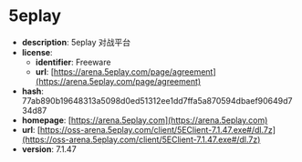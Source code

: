 # 5eplay

- **description**: 5eplay 对战平台
- **license**:
  - **identifier**: Freeware
  - **url**: [https://arena.5eplay.com/page/agreement](https://arena.5eplay.com/page/agreement)
- **hash**: 77ab890b19648313a5098d0ed51312ee1dd7ffa5a870594dbaef90649d734d87
- **homepage**: [https://arena.5eplay.com](https://arena.5eplay.com)
- **url**: [https://oss-arena.5eplay.com/client/5EClient-7.1.47.exe#/dl.7z](https://oss-arena.5eplay.com/client/5EClient-7.1.47.exe#/dl.7z)
- **version**: 7.1.47

